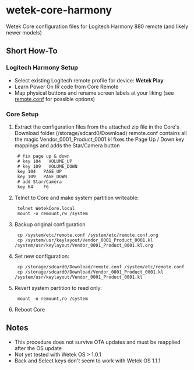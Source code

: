 # wetek-core-harmony
Wetek Core configuration files for Logitech Harmony 880 remote (and likely newer models)

## Short How-To
### Logitech Harmony Setup
* Select existing Logitech remote profile for device: **Wetek Play**
* Learn Power On IR code from Core Remote
* Map physical buttons and rename screen labels at your liking
(see [remote.conf](https://github.com/zehnm/wetek-core-harmony/blob/master/remote.conf) for possible options)

### Core Setup
1. Extract the configuration files from the attached zip file in the Core's Download folder (/storage/sdcard0/Download)
remote.conf contains all the magic
Vendor_0001_Product_0001.kl fixes the Page Up / Down key mappings and adds the Star/Camera button

        # fix page up & down
        # key 104   VOLUME_UP
        # key 109   VOLUME_DOWN
        key 104   PAGE_UP
        key 109   PAGE_DOWN
        # add Star/Camera
        key 64    F6

2. Telnet to Core and make system partition writeable:

        telnet WetekCore.local
        mount -o remount,rw /system

3. Backup original configuration

        cp /system/etc/remote.conf /system/etc/remote.conf.org
        cp /system/usr/keylayout/Vendor_0001_Product_0001.kl /system/usr/keylayout/Vendor_0001_Product_0001.kl.org

4. Set new configuration:

        cp /storage/sdcard0/Download/remote.conf /system/etc/remote.conf
        cp /storage/sdcard0/Download/Vendor_0001_Product_0001.kl /system/usr/keylayout/Vendor_0001_Product_0001.kl
	
5. Revert system partition to read only:

        mount -o remount,ro /system
	
6. Reboot Core

## Notes
* This procedure does not survive OTA updates and must be reapplied after the OS update 
* Not yet tested with Wetek OS > 1.0.1
* Back and Select keys don't seem to work with Wetek OS 1.1.1